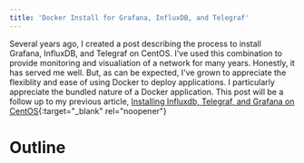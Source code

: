 ```yaml
---		
title: 'Docker Install for Grafana, InfluxDB, and Telegraf'
---
```


Several years ago, I created a post describing the process to install Grafana, InfluxDB, and Telegraf on CentOS.  I've used this combination to provide monitoring and visualiation of a network for many years.  Honestly, it has served me well.  But, as can be expected, I've grown to appreciate the flexiblity and ease of using Docker to deploy applications.  I particularly appreciate the bundled nature of a Docker application.  This post will be a follow up to my previous article, [Installing Influxdb, Telegraf, and Grafana on CentOS](https://cpajr.com/install-influxdb-telegraf-grafana/){:target="_blank" rel="noopener"}

# Outline